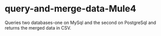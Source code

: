 # query-and-merge-data-Mule4
Queries two databases-one on MySql and the second on PostgreSql and returns the merged data in CSV.
